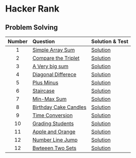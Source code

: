 # Hacker Rank

## Problem Solving

| Number | Question | Solution & Test | 
|:---:|:---|:---|
| 1 | [Simple Array Sum](https://www.hackerrank.com/challenges/simple-array-sum/problem) | [Solution](problem-solving/001-simple-array-sum.test.js) |
| 2 | [Compare the Triplet](https://www.hackerrank.com/challenges/compare-the-triplets/problem) | [Solution](problem-solving/002-compare-the-triplets.test.js) |
| 3 | [A Very big sum](https://www.hackerrank.com/challenges/a-very-big-sum/problem) | [Solution](problem-solving/003-a-very-big-sum.test.js) |
| 4 | [Diagonal Differece](https://www.hackerrank.com/challenges/diagonal-difference/problem) | [Solution](problem-solving/004-digonal-difference.test.js) |
| 5 | [Plus Minus](https://www.hackerrank.com/challenges/plus-minus/problem) | [Solution](problem-solving/005-plus-minus.test.js) |
| 6 | [Staircase](https://www.hackerrank.com/challenges/staircase/problem) | [Solution](problem-solving/006-staircase.test.js) |
| 7 | [Min-Max Sum](https://www.hackerrank.com/challenges/mini-max-sum/problem) | [Solution](problem-solving/007-mini-max-sum.test.js) |
| 8 | [Birthday Cake Candles](https://www.hackerrank.com/challenges/birthday-cake-candles/problem) | [Solution](problem-solving/008-birthday-cake-candles.test.js) |
| 9 | [Time Conversion](https://www.hackerrank.com/challenges/time-conversion/problem) | [Solution](problem-solving/009-time-conversion.test.js) |
| 10 | [Grading Students](https://www.hackerrank.com/challenges/grading/problem) | [Solution](problem-solving/010-grading-stduents.test.js) |
| 11 | [Apple and Orange](https://www.hackerrank.com/challenges/apple-and-orange/problem) | [Solution](problem-solving/011-apple-and-orange.test.js) |
| 12 | [Number Line Jump](https://www.hackerrank.com/challenges/kangaroo/problem?) | [Solution](problem-solving/012-number-line-jump.test.js) |
| 12 | [Bwteeen Two Sets](https://www.hackerrank.com/challenges/between-two-sets/problem) | [Solution](problem-solving/013-between-two-sets.test.js) |



